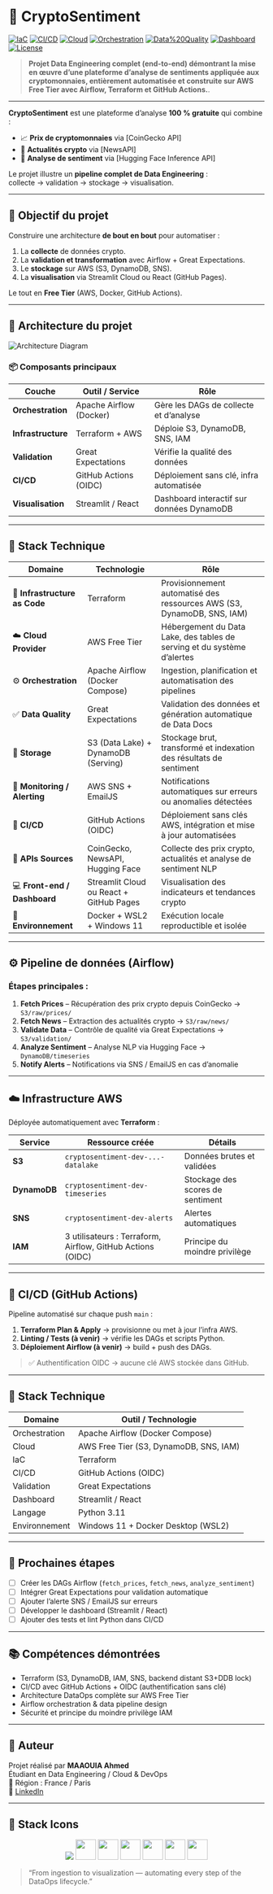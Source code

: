 # 🚀 CryptoSentiment

[![IaC](https://img.shields.io/badge/IaC-Terraform-844FBA?style=flat-square&logo=terraform&logoColor=white)]()
[![CI/CD](https://img.shields.io/badge/CI%2FCD-GitHub%20Actions-2088FF?style=flat-square&logo=githubactions&logoColor=white)]()
[![Cloud](https://img.shields.io/badge/Cloud-AWS-FF9900?style=flat-square&logo=amazonaws&logoColor=white)]()
[![Orchestration](https://img.shields.io/badge/Orchestration-Apache%20Airflow-017CEE?style=flat-square&logo=apacheairflow&logoColor=white)]()
[![Data%20Quality](https://img.shields.io/badge/Data%20Quality-Great%20Expectations-FFD43B?style=flat-square&logo=python&logoColor=black)]()
[![Dashboard](https://img.shields.io/badge/Dashboard-Streamlit-FF4B4B?style=flat-square&logo=streamlit&logoColor=white)]()
[![License](https://img.shields.io/badge/License-MIT-green?style=flat-square)]()

> **Projet Data Engineering complet (end-to-end) démontrant la mise en œuvre d’une plateforme d’analyse de sentiments appliquée aux cryptomonnaies, entièrement automatisée et construite sur AWS Free Tier avec Airflow, Terraform et GitHub Actions.**.
---

**CryptoSentiment** est une plateforme d’analyse **100 % gratuite** qui combine :

- 📈 **Prix de cryptomonnaies** via [CoinGecko API]  
- 📰 **Actualités crypto** via [NewsAPI]  
- 💬 **Analyse de sentiment** via [Hugging Face Inference API]

Le projet illustre un **pipeline complet de Data Engineering** :  
collecte → validation → stockage → visualisation.

---

## 🎯 Objectif du projet

Construire une architecture **de bout en bout** pour automatiser :
1. La **collecte** de données crypto.
2. La **validation et transformation** avec Airflow + Great Expectations.
3. Le **stockage** sur AWS (S3, DynamoDB, SNS).
4. La **visualisation** via Streamlit Cloud ou React (GitHub Pages).

Le tout en **Free Tier** (AWS, Docker, GitHub Actions).

---

## 🧱 Architecture du projet

![Architecture Diagram](Architecture.png)

### 📦 Composants principaux

| Couche | Outil / Service | Rôle |
|--------|-----------------|------|
| **Orchestration** | Apache Airflow (Docker) | Gère les DAGs de collecte et d’analyse |
| **Infrastructure** | Terraform + AWS | Déploie S3, DynamoDB, SNS, IAM |
| **Validation** | Great Expectations | Vérifie la qualité des données |
| **CI/CD** | GitHub Actions (OIDC) | Déploiement sans clé, infra automatisée |
| **Visualisation** | Streamlit / React | Dashboard interactif sur données DynamoDB |

---
## 🧱 Stack Technique

| **Domaine** | **Technologie** | **Rôle** |
|--------------|-----------------|-----------|
| 🧩 **Infrastructure as Code** | Terraform | Provisionnement automatisé des ressources AWS (S3, DynamoDB, SNS, IAM) |
| ☁️ **Cloud Provider** | AWS Free Tier | Hébergement du Data Lake, des tables de serving et du système d’alertes |
| ⚙️ **Orchestration** | Apache Airflow (Docker Compose) | Ingestion, planification et automatisation des pipelines |
| ✅ **Data Quality** | Great Expectations | Validation des données et génération automatique de Data Docs |
| 💾 **Storage** | S3 (Data Lake) + DynamoDB (Serving) | Stockage brut, transformé et indexation des résultats de sentiment |
| 🔔 **Monitoring / Alerting** | AWS SNS + EmailJS | Notifications automatiques sur erreurs ou anomalies détectées |
| 🔐 **CI/CD** | GitHub Actions (OIDC) | Déploiement sans clés AWS, intégration et mise à jour automatisées |
| 🧠 **APIs Sources** | CoinGecko, NewsAPI, Hugging Face | Collecte des prix crypto, actualités et analyse de sentiment NLP |
| 💻 **Front-end / Dashboard** | Streamlit Cloud ou React + GitHub Pages | Visualisation des indicateurs et tendances crypto |
| 🐧 **Environnement** | Docker + WSL2 + Windows 11 | Exécution locale reproductible et isolée |

---

## ⚙️ Pipeline de données (Airflow)

### Étapes principales :

1. **Fetch Prices** – Récupération des prix crypto depuis CoinGecko → `S3/raw/prices/`  
2. **Fetch News** – Extraction des actualités crypto → `S3/raw/news/`  
3. **Validate Data** – Contrôle de qualité via Great Expectations → `S3/validation/`  
4. **Analyze Sentiment** – Analyse NLP via Hugging Face → `DynamoDB/timeseries`  
5. **Notify Alerts** – Notifications via SNS / EmailJS en cas d’anomalie  

---

## ☁️ Infrastructure AWS

Déployée automatiquement avec **Terraform** :

| Service | Ressource créée | Détails |
|----------|-----------------|----------|
| **S3** | `cryptosentiment-dev-...-datalake` | Données brutes et validées |
| **DynamoDB** | `cryptosentiment-dev-timeseries` | Stockage des scores de sentiment |
| **SNS** | `cryptosentiment-dev-alerts` | Alertes automatiques |
| **IAM** | 3 utilisateurs : Terraform, Airflow, GitHub Actions (OIDC) | Principe du moindre privilège |

---

## 🔁 CI/CD (GitHub Actions)

Pipeline automatisé sur chaque push `main` :
1. **Terraform Plan & Apply** → provisionne ou met à jour l’infra AWS.  
2. **Linting / Tests (à venir)** → vérifie les DAGs et scripts Python.  
3. **Déploiement Airflow (à venir)** → build + push des DAGs.

> ✅ Authentification OIDC → aucune clé AWS stockée dans GitHub.

---

## 🧩 Stack Technique

| Domaine | Outil / Technologie |
|----------|--------------------|
| Orchestration | Apache Airflow (Docker Compose) |
| Cloud | AWS Free Tier (S3, DynamoDB, SNS, IAM) |
| IaC | Terraform |
| CI/CD | GitHub Actions (OIDC) |
| Validation | Great Expectations |
| Dashboard | Streamlit / React |
| Langage | Python 3.11 |
| Environnement | Windows 11 + Docker Desktop (WSL2) |

---

## 🧠 Prochaines étapes

- [ ] Créer les DAGs Airflow (`fetch_prices`, `fetch_news`, `analyze_sentiment`)  
- [ ] Intégrer Great Expectations pour validation automatique  
- [ ] Ajouter l’alerte SNS / EmailJS sur erreurs  
- [ ] Développer le dashboard (Streamlit / React)  
- [ ] Ajouter des tests et lint Python dans CI/CD  

---

## 📚 Compétences démontrées

- Terraform (S3, DynamoDB, IAM, SNS, backend distant S3+DDB lock)
- CI/CD avec GitHub Actions + OIDC (authentification sans clé)
- Architecture DataOps complète sur AWS Free Tier
- Airflow orchestration & data pipeline design
- Sécurité et principe du moindre privilège IAM

---

## 🤝 Auteur

Projet réalisé par **MAAOUIA Ahmed**  
Étudiant en Data Engineering / Cloud & DevOps  
📍 Région : France / Paris  
📧 [LinkedIn]([https://www.linkedin.com/in/ahmed-maaouia/])

---

## 🧰 Stack Icons

<p align="center">
  <img src="https://skillicons.dev/icons?i=aws,githubactions" />
  <img src="https://cdn.jsdelivr.net/gh/devicons/devicon/icons/terraform/terraform-original.svg" width="40" height="40"/>
  <img src="https://cdn.jsdelivr.net/gh/devicons/devicon/icons/apacheairflow/apacheairflow-original.svg" width="40" height="40"/>
  <img src="https://cdn.jsdelivr.net/gh/devicons/devicon/icons/python/python-original.svg" width="40" height="40"/>
  <img src="https://cdn.jsdelivr.net/gh/devicons/devicon/icons/docker/docker-original.svg" width="40" height="40"/>
  <img src="https://cdn.jsdelivr.net/gh/devicons/devicon/icons/linux/linux-original.svg" width="40" height="40"/>
  <img src="https://cdn.jsdelivr.net/gh/devicons/devicon/icons/vscode/vscode-original.svg" width="40" height="40"/>
</p>

> “From ingestion to visualization — automating every step of the DataOps lifecycle.”
